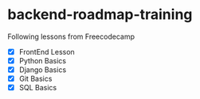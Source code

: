 # backend-roadmap-training

Following lessons from Freecodecamp

- [x] FrontEnd Lesson
- [x] Python Basics
- [x] Django Basics
- [x] Git Basics
- [x] SQL Basics
